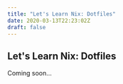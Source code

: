 ```yaml
---
title: "Let's Learn Nix: Dotfiles"
date: 2020-03-13T22:23:02Z
draft: false
---
```


## Let's Learn Nix: Dotfiles

Coming soon...
